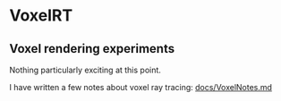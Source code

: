 # VoxelRT
Voxel rendering experiments
---

Nothing particularly exciting at this point.

I have written a few notes about voxel ray tracing: [docs/VoxelNotes.md](./docs/VoxelNotes.md)
